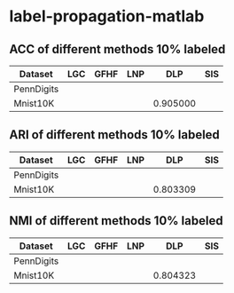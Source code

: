 # label-propagation-matlab

## ACC of different methods 10% labeled 
| Dataset          |       LGC      |  GFHF             |   LNP      | DLP      |   SIS  |
|------------------|----------------|------------------ |------------|----------|--------|
| PennDigits       |                |                   |            |          |        |
| Mnist10K         |                |                   |            |0.905000  |        |


## ARI of different methods 10% labeled 
| Dataset          |       LGC      |  GFHF             |   LNP      | DLP      |   SIS  |
|------------------|----------------|------------------ |------------|----------|--------|
| PennDigits       |                |                   |            |          |        |
| Mnist10K         |                |                   |            |0.803309  |        |

## NMI of different methods 10% labeled 
| Dataset          |       LGC      |  GFHF             |   LNP      | DLP      |   SIS  |
|------------------|----------------|------------------ |------------|----------|--------|
| PennDigits       |                |                   |            |          |        |
| Mnist10K         |                |                   |            |0.804323  |        |